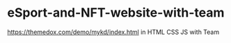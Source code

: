 # eSport-and-NFT-website-with-team
https://themedox.com/demo/mykd/index.html  in HTML CSS JS with Team
